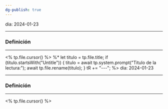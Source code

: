 ```yaml
---
dg-publish: true
---
```

dia: 2024-01-23


---
### Definición
---
<% tp.file.cursor() %>
%* 
	let titulo = tp.file.title;
	if (titulo.startsWith("Untitle")) {
		titulo = await tp.system.prompt("Titulo de la lectura:");
		await tp.file.rename(titulo);
	}
	tR += "---";
%>
dia: 2024-01-23

---
### Definición
---
<% tp.file.cursor() %>
